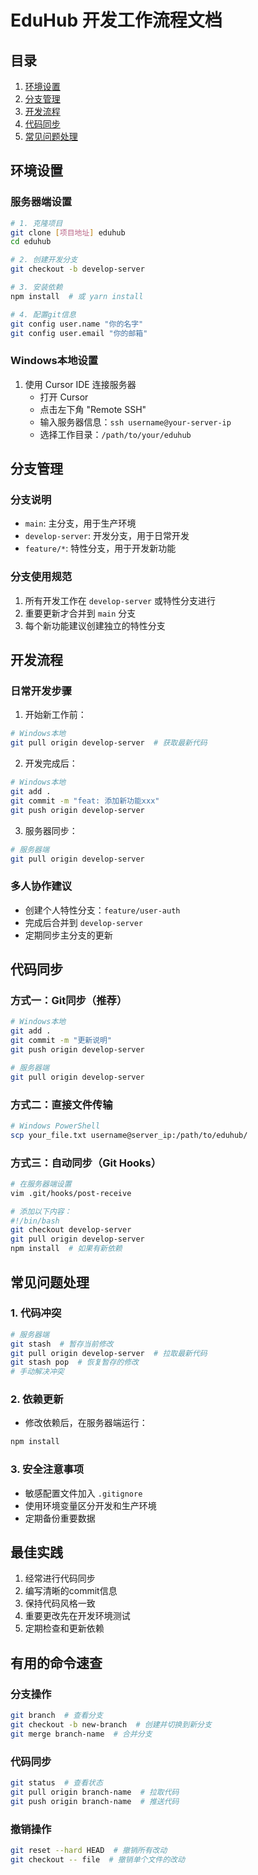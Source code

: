 # EduHub 开发工作流程文档

## 目录
1. [环境设置](#环境设置)
2. [分支管理](#分支管理)
3. [开发流程](#开发流程)
4. [代码同步](#代码同步)
5. [常见问题处理](#常见问题处理)

## 环境设置

### 服务器端设置
```bash
# 1. 克隆项目
git clone [项目地址] eduhub
cd eduhub

# 2. 创建开发分支
git checkout -b develop-server

# 3. 安装依赖
npm install  # 或 yarn install

# 4. 配置git信息
git config user.name "你的名字"
git config user.email "你的邮箱"
```

### Windows本地设置
1. 使用 Cursor IDE 连接服务器
   - 打开 Cursor
   - 点击左下角 "Remote SSH"
   - 输入服务器信息：`ssh username@your-server-ip`
   - 选择工作目录：`/path/to/your/eduhub`

## 分支管理

### 分支说明
- `main`: 主分支，用于生产环境
- `develop-server`: 开发分支，用于日常开发
- `feature/*`: 特性分支，用于开发新功能

### 分支使用规范
1. 所有开发工作在 `develop-server` 或特性分支进行
2. 重要更新才合并到 `main` 分支
3. 每个新功能建议创建独立的特性分支

## 开发流程

### 日常开发步骤
1. 开始新工作前：
```bash
# Windows本地
git pull origin develop-server  # 获取最新代码
```

2. 开发完成后：
```bash
# Windows本地
git add .
git commit -m "feat: 添加新功能xxx"
git push origin develop-server
```

3. 服务器同步：
```bash
# 服务器端
git pull origin develop-server
```

### 多人协作建议
- 创建个人特性分支：`feature/user-auth`
- 完成后合并到 `develop-server`
- 定期同步主分支的更新

## 代码同步

### 方式一：Git同步（推荐）
```bash
# Windows本地
git add .
git commit -m "更新说明"
git push origin develop-server

# 服务器端
git pull origin develop-server
```

### 方式二：直接文件传输
```bash
# Windows PowerShell
scp your_file.txt username@server_ip:/path/to/eduhub/
```

### 方式三：自动同步（Git Hooks）
```bash
# 在服务器端设置
vim .git/hooks/post-receive

# 添加以下内容：
#!/bin/bash
git checkout develop-server
git pull origin develop-server
npm install  # 如果有新依赖
```

## 常见问题处理

### 1. 代码冲突
```bash
# 服务器端
git stash  # 暂存当前修改
git pull origin develop-server  # 拉取最新代码
git stash pop  # 恢复暂存的修改
# 手动解决冲突
```

### 2. 依赖更新
- 修改依赖后，在服务器端运行：
```bash
npm install
```

### 3. 安全注意事项
- 敏感配置文件加入 `.gitignore`
- 使用环境变量区分开发和生产环境
- 定期备份重要数据

## 最佳实践
1. 经常进行代码同步
2. 编写清晰的commit信息
3. 保持代码风格一致
4. 重要更改先在开发环境测试
5. 定期检查和更新依赖

## 有用的命令速查

### 分支操作
```bash
git branch  # 查看分支
git checkout -b new-branch  # 创建并切换到新分支
git merge branch-name  # 合并分支
```

### 代码同步
```bash
git status  # 查看状态
git pull origin branch-name  # 拉取代码
git push origin branch-name  # 推送代码
```

### 撤销操作
```bash
git reset --hard HEAD  # 撤销所有改动
git checkout -- file  # 撤销单个文件的改动
``` 